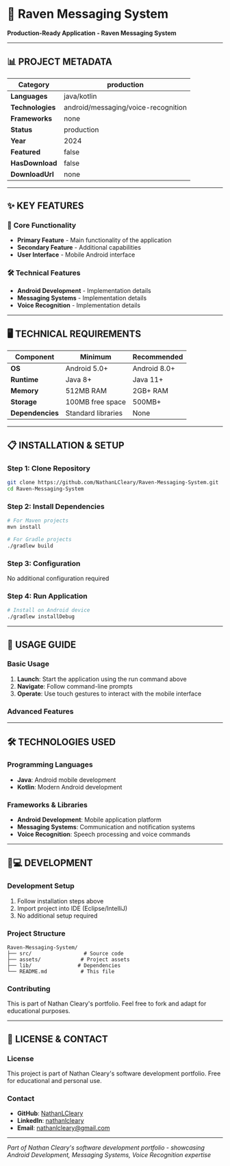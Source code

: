 # 🎯 Raven Messaging System

**Production-Ready Application - Raven Messaging System**

---

## 📊 **PROJECT METADATA**

| **Category** | production |
|--------------|------------------|
| **Languages** | java/kotlin |
| **Technologies** | android/messaging/voice-recognition |
| **Frameworks** | none |
| **Status** | production |
| **Year** | 2024 |
| **Featured** | false |
| **HasDownload** | false |
| **DownloadUrl** | none |

---

## ✨ **KEY FEATURES**

### 🚀 **Core Functionality**
- **Primary Feature** - Main functionality of the application
- **Secondary Feature** - Additional capabilities
- **User Interface** - Mobile Android interface

### 🛠️ **Technical Features**
- **Android Development** - Implementation details
- **Messaging Systems** - Implementation details
- **Voice Recognition** - Implementation details

---

## 🖥️ **TECHNICAL REQUIREMENTS**

| Component | Minimum | Recommended |
|-----------|---------|-------------|
| **OS** | Android 5.0+ | Android 8.0+ |
| **Runtime** | Java 8+ | Java 11+ |
| **Memory** | 512MB RAM | 2GB+ RAM |
| **Storage** | 100MB free space | 500MB+ |
| **Dependencies** | Standard libraries | None |

---

## 📋 **INSTALLATION & SETUP**

### **Step 1: Clone Repository**
```bash
git clone https://github.com/NathanLCleary/Raven-Messaging-System.git
cd Raven-Messaging-System
```

### **Step 2: Install Dependencies**
```bash
# For Maven projects
mvn install

# For Gradle projects
./gradlew build
```

### **Step 3: Configuration**
No additional configuration required

### **Step 4: Run Application**
```bash
# Install on Android device
./gradlew installDebug
```

---

## 🎯 **USAGE GUIDE**

### **Basic Usage**
1. **Launch**: Start the application using the run command above
2. **Navigate**: Follow command-line prompts
3. **Operate**: Use touch gestures to interact with the mobile interface

### **Advanced Features**




---

## 🛠️ **TECHNOLOGIES USED**

### **Programming Languages**
- **Java**: Android mobile development
- **Kotlin**: Modern Android development

### **Frameworks & Libraries**
- **Android Development**: Mobile application platform
- **Messaging Systems**: Communication and notification systems
- **Voice Recognition**: Speech processing and voice commands

---

## 👨💻 **DEVELOPMENT**

### **Development Setup**
1. Follow installation steps above
2. Import project into IDE (Eclipse/IntelliJ)
3. No additional setup required

### **Project Structure**
```
Raven-Messaging-System/
├── src/                 # Source code
├── assets/             # Project assets
├── lib/               # Dependencies
└── README.md           # This file
```

### **Contributing**
This is part of Nathan Cleary's portfolio. Feel free to fork and adapt for educational purposes.

---

## 📄 **LICENSE & CONTACT**

### **License**
This project is part of Nathan Cleary's software development portfolio. Free for educational and personal use.

### **Contact**
- **GitHub**: [NathanLCleary](https://github.com/NathanLCleary)
- **LinkedIn**: [nathanlcleary](https://www.linkedin.com/in/nathanlcleary/)
- **Email**: nathanlcleary@gmail.com

---

*Part of Nathan Cleary's software development portfolio - showcasing Android Development, Messaging Systems, Voice Recognition expertise*